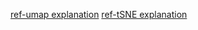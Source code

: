 [ref-umap explanation](https://biostatsquid.com/umap-simply-explained/)
[ref-tSNE explanation](https://biostatsquid.com/easy-t-sne-explained-with-an-example/)
